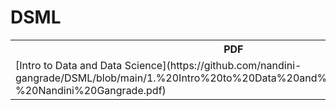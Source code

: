 # DSML

<table>
  <tr>
    <th>PDF</th>
    <th>Post</th>
  </tr>
  <tr>
    <td>[Intro to Data and Data Science](https://github.com/nandini-gangrade/DSML/blob/main/1.%20Intro%20to%20Data%20and%20Data%20Science%20-%20Nandini%20Gangrade.pdf)</td>
    <td>[Post1](https://example.com/Post1)</td>
  </tr>
<!--   <tr>
    <td>[Document2.pdf](https://example.com/Document2.pdf)</td>
    <td>[Post2](https://example.com/Post2)</td>
  </tr>
  <tr>
    <td>[Document3.pdf](https://example.com/Document3.pdf)</td>
    <td>[Post3](https://example.com/Post3)</td>
  </tr>
  <tr>
    <td>[Document4.pdf](https://example.com/Document4.pdf)</td>
    <td>[Post4](https://example.com/Post4)</td>
  </tr> -->
</table>
